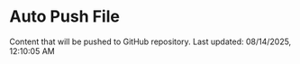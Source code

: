 # Auto Push File

Content that will be pushed to GitHub repository.
Last updated: 08/14/2025, 12:10:05 AM